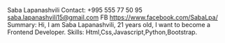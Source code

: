 Saba Lapanashvili
Contact: +995 555 77 50 95   saba.lapanashvili15@gmail.com    FB  https://www.facebook.com/SabaLpa/
Summary: Hi, I am Saba Lapanashvili, 21 years old, I want to become a Frontend Developer.
Skills: Html,Css,Javascript,Python,Bootstrap.